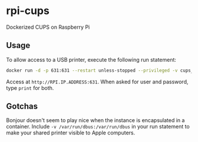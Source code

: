 # rpi-cups
Dockerized CUPS on Raspberry Pi

## Usage
To allow access to a USB printer, execute the following run statement:
```bash
docker run -d -p 631:631 --restart unless-stopped --privileged -v cups_config:/etc/cups -v /var/run/dbus:/var/run/dbus -v /dev/bus/usb:/dev/bus/usb --name cups capriciousduck/cups-i386
```
Access at `http://RPI.IP.ADDRESS:631`.  When asked for user and password, type `print` for both.

## Gotchas
Bonjour doesn't seem to play nice when the instance is encapsulated in a container.  Include `-v /var/run/dbus:/var/run/dbus` in your run statement to make your shared printer visible to Apple computers.
